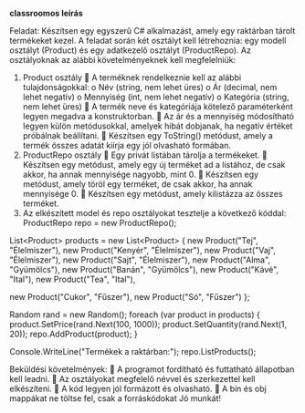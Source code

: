 **classroomos leírás**

Feladat:
Készítsen egy egyszerű C# alkalmazást, amely egy raktárban tárolt termékeket kezel. A
feladat során két osztályt kell létrehoznia: egy modell osztályt (Product) és egy adatkezelő
osztályt (ProductRepo). Az osztályoknak az alábbi követelményeknek kell megfelelniük:
1. Product osztály
 A terméknek rendelkeznie kell az alábbi tulajdonságokkal:
o Név (string, nem lehet üres)
o Ár (decimal, nem lehet negatív)
o Mennyiség (int, nem lehet negatív)
o Kategória (string, nem lehet üres)
 A termék neve és kategóriája kötelező paraméterként legyen megadva a
konstruktorban.
 Az ár és a mennyiség módosítható legyen külön metódusokkal, amelyek hibát
dobjanak, ha negatív értéket próbálnak beállítani.
 Készítsen egy ToString() metódust, amely a termék összes adatát kiírja egy jól
olvasható formában.
2. ProductRepo osztály
 Egy privát listában tárolja a termékeket.
 Készítsen egy metódust, amely egy új terméket ad a listához, de csak akkor, ha annak
mennyisége nagyobb, mint 0.
 Készítsen egy metódust, amely töröl egy terméket, de csak akkor, ha annak
mennyisége 0.
 Készítsen egy metódust, amely kilistázza az összes terméket.
3. Az elkészített model és repo osztályokat tesztelje a következő kóddal:
ProductRepo repo = new ProductRepo();

List&lt;Product&gt; products = new List&lt;Product&gt;
{
new Product(&quot;Tej&quot;, &quot;Élelmiszer&quot;),
new Product(&quot;Kenyér&quot;, &quot;Élelmiszer&quot;),
new Product(&quot;Vaj&quot;, &quot;Élelmiszer&quot;),
new Product(&quot;Sajt&quot;, &quot;Élelmiszer&quot;),
new Product(&quot;Alma&quot;, &quot;Gyümölcs&quot;),
new Product(&quot;Banán&quot;, &quot;Gyümölcs&quot;),
new Product(&quot;Kávé&quot;, &quot;Ital&quot;),
new Product(&quot;Tea&quot;, &quot;Ital&quot;),

new Product(&quot;Cukor&quot;, &quot;Fűszer&quot;),
new Product(&quot;Só&quot;, &quot;Fűszer&quot;)
};

Random rand = new Random();
foreach (var product in products)
{
product.SetPrice(rand.Next(100, 1000));
product.SetQuantity(rand.Next(1, 20));
repo.AddProduct(product);
}

Console.WriteLine(&quot;Termékek a raktárban:&quot;);
repo.ListProducts();

Beküldési követelmények:
 A programot fordítható és futtatható állapotban kell leadni.
 Az osztályokat megfelelő névvel és szerkezettel kell elkészíteni.
 A kód legyen jól formázott és olvasható.
 A bin és obj mappákat ne töltse fel, csak a forráskódokat
Jó munkát!
